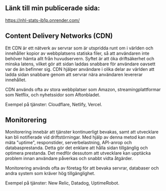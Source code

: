 ## Länk till min publicerade sida:

https://nhl-stats-ib1p.onrender.com/

## Content Delivery Networks (CDN)

Ett CDN är ett nätverk av servrar som är utspridda runt om i världen och innehåller kopior av webbplatsens statiska filer, så att användaren inte behöver hämta allt från huvudservern. Syftet är att öka driftsäkerhet och minska latens, vilket gör att sidan laddas snabbare för användare oavsett var de än befinner sig. CDN hjälper användare i olika delar av världen att ladda sidan snabbare genom att servrar nära användaren levererar innehållet.

CDN används ofta av stora webbplatser som Amazon, streamingplattformar som Netflix, och nyhetssidor som Aftonbladet.

Exempel på tjänster: Cloudflare, Netlify, Vercel.

## Monitorering

Monitorering innebär att tjänster kontinuerligt bevakas, samt att utvecklare kan bli notifierade vid driftstörningar. Med hjälp av denna metod kan man mäta "uptime", responstider, serverbelastning, API-anrop och databasprestanda. Detta gör det enklare att hålla sidan tillgänglig och optimera prestanda. Det medför dessutom att utvecklare kan upptäcka problem innan användare påverkas och snabbt vidta åtgärder.

Monitorering används ofta av företag för att bevaka servrar, databaser och andra system som kräver hög tillgänglighet.

Exempel på tjänster: New Relic, Datadog, UptimeRobot.
